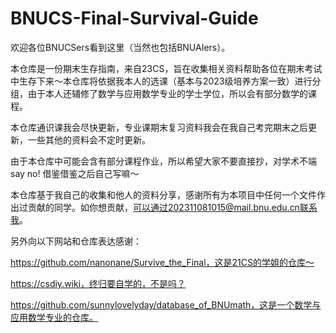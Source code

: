 # BNUCS-Final-Survival-Guide
欢迎各位BNUCSers看到这里（当然也包括BNUAIers）。

本仓库是一份期末生存指南，来自23CS，旨在收集相关资料帮助各位在期末考试中生存下来～本仓库将依据我本人的选课（基本与2023级培养方案一致）进行分组，由于本人还辅修了数学与应用数学专业的学士学位，所以会有部分数学的课程。

本仓库通识课我会尽快更新，专业课期末复习资料我会在我自己考完期末之后更新，一些其他的资料会不定时更新。

由于本仓库中可能会含有部分课程作业，所以希望大家不要直接抄，对学术不端say no! 借鉴借鉴之后自己写嘛～

本仓库基于我自己的收集和他人的资料分享，感谢所有为本项目中任何一个文件作出过贡献的同学。如你想贡献，可以通过202311081015@mail.bnu.edu.cn联系我。

另外向以下网站和仓库表达感谢：

https://github.com/nanonane/Survive_the_Final，这是21CS的学姐的仓库～

https://csdiy.wiki，终归要自学的，不是吗？

https://github.com/sunnylovelyday/database_of_BNUmath，这是一个数学与应用数学专业的仓库。
